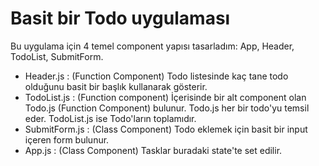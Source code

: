 # Basit bir Todo uygulaması

Bu uygulama için 4 temel component yapısı tasarladım: App, Header, TodoList, SubmitForm.
 - Header.js : (Function Component) Todo listesinde kaç tane todo olduğunu basit bir başlık kullanarak gösterir.
 - TodoList.js : (Function component) İçerisinde bir alt component olan Todo.js (Function Component) bulunur. Todo.js her bir todo'yu temsil eder. TodoList.js ise Todo'ların toplamıdır.
 - SubmitForm.js : (Class Component) Todo eklemek için basit bir input içeren form bulunur.
 - App.js : (Class Component) Tasklar buradaki state'te set edilir.


